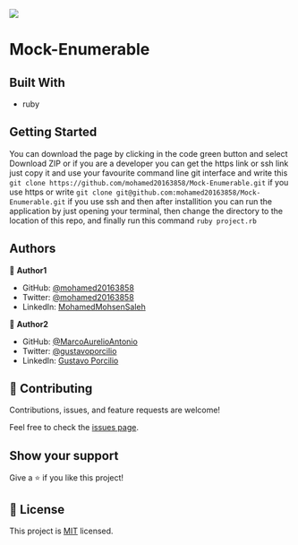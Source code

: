 ![](https://img.shields.io/badge/Microverse-blueviolet)

# Mock-Enumerable
> 

## Built With

- ruby


## Getting Started
You can download the page by clicking in the code green button and select Download ZIP or if you are a developer 
you can get the https link or ssh link just copy it and use your favourite command line git interface and write this `git clone https://github.com/mohamed20163858/Mock-Enumerable.git` if you use https or write 
`git clone git@github.com:mohamed20163858/Mock-Enumerable.git` if you use ssh and then after installition you can run the application by just opening your terminal, then change the directory to the location of this repo, and finally run this command `ruby project.rb` 


## Authors

👤 **Author1**

- GitHub: [@mohamed20163858](https://github.com/mohamed20163858)
- Twitter: [@mohamed20163858](https://twitter.com/mohamed20163858)
- LinkedIn: [MohamedMohsenSaleh](https://www.linkedin.com/in/mohamedmohsensaleh/)

👤 **Author2**

- GitHub: [@MarcoAurelioAntonio](https://github.com/MarcoAurelioAntonio)
- Twitter: [@gustavoporcilio](https://twitter.com/gustavoporcilio)
- LinkedIn: [Gustavo Porcilio](https://www.linkedin.com/in/gustavo-porcilio-4496a223a/)


## 🤝 Contributing

Contributions, issues, and feature requests are welcome!

Feel free to check the [issues page](../../issues/).

## Show your support

Give a ⭐️ if you like this project!

## 📝 License

This project is [MIT](./MIT.md) licensed.